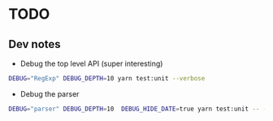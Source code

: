 # TODO

## Dev notes

- Debug the top level API (super interesting)

```sh
DEBUG="RegExp" DEBUG_DEPTH=10 yarn test:unit --verbose
```

- Debug the parser

```sh
DEBUG="parser" DEBUG_DEPTH=10  DEBUG_HIDE_DATE=true yarn test:unit -- --match="*parser*" --verbose
```
